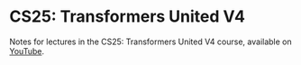 # CS25: Transformers United V4

Notes for lectures in the CS25: Transformers United V4 course, available on [YouTube](https://www.youtube.com/watch?v=AdLgPmcrXwQ&list=PLoROMvodv4rNiJRchCzutFw5ItR_Z27CM&index=29&t=12s).
